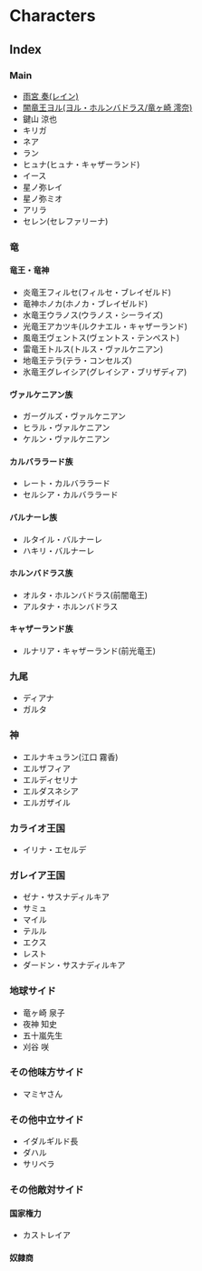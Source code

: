 # Characters

## Index

### Main

- [雨宮 奏(レイン)](main/amemiya_kanade.md)
- [闇竜王ヨル(ヨル・ホルンバドラス/竜ヶ崎 澪奈)](main/yoru.md)
- 鍵山 涼也
- キリガ
- ネア
- ラン
- ヒュナ(ヒュナ・キャザーランド)
- イース
- 星ノ弥レイ
- 星ノ弥ミオ
- アリラ
- セレン(セレファリーナ)

### 竜

#### 竜王・竜神

- 炎竜王フィルセ(フィルセ・ブレイゼルド)
- 竜神ホノカ(ホノカ・ブレイゼルド)
- 水竜王ウラノス(ウラノス・シーライズ)
- 光竜王アカツキ(ルクナエル・キャザーランド)
- 風竜王ヴェントス(ヴェントス・テンペスト)
- 雷竜王トルス(トルス・ヴァルケニアン)
- 地竜王テラ(テラ・コンセルズ)
- 氷竜王グレイシア(グレイシア・ブリザディア)

#### ヴァルケニアン族

- ガーグルズ・ヴァルケニアン
- ヒラル・ヴァルケニアン
- ケルン・ヴァルケニアン

#### カルバララード族

- レート・カルバララード
- セルシア・カルバララード

#### バルナーレ族

- ルタイル・バルナーレ
- ハキリ・バルナーレ

#### ホルンバドラス族

- オルタ・ホルンバドラス(前闇竜王)
- アルタナ・ホルンバドラス

#### キャザーランド族

- ルナリア・キャザーランド(前光竜王)

### 九尾

- ディアナ
- ガルタ

### 神

- エルナキュラン(江口 霧香)
- エルザフィア
- エルディセリナ
- エルダスネシア
- エルガザイル

### カライオ王国

- イリナ・エセルデ

### ガレイア王国

- ゼナ・サスナディルキア
- サミュ
- マイル
- テルル
- エクス
- レスト
- ダードン・サスナディルキア

### 地球サイド

- 竜ヶ崎 泉子
- 夜神 知史
- 五十嵐先生
- 刈谷 咲

### その他味方サイド

- マミヤさん

### その他中立サイド

- イダルギルド長
- ダハル
- サリベラ

### その他敵対サイド

#### 国家権力

- カストレイア

#### 奴隷商
